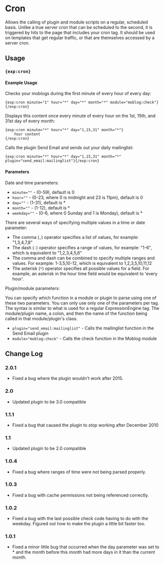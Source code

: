 # Cron

Allows the calling of plugin and module scripts on a regular, scheduled basis. Unlike a true server cron that can be scheduled to the second, it is triggered by hits to the page that includes your cron tag. It should be used on templates that get regular traffic, or that are themselves accessed by a server cron.

## Usage

### `{exp:cron}`

#### Example Usage

Checks your moblogs during the first minute of every hour of every day:

```
{exp:cron minute="1" hour="*" day="*" month="*" module="moblog:check"}{/exp:cron}
```

Displays this content once every minute of every hour on the 1st, 15th, and 31st day of every month:

```
{exp:cron minute="*" hour="*" day="1,15,31" month="*"}
    Your content
{/exp:cron}
```

Calls the plugin Send Email and sends out your daily mailinglist:

```
{exp:cron minute="*" hour="*" day="1,15,31" month="*" plugin="send_email:mailinglist"}{/exp:cron}
```

#### Parameters

Date and time parameters:

- `minute=""` - (0-59), default is 0
- `hour=""` - (0-23, where 0 is midnight and 23 is 11pm), default is 0
- `day=""` - (1-31), default is *
- `month=""` - (1-12), default is *
- `weekday=""` - (0-6, where 0 Sunday and 1 is Monday), default is *

There are several ways of specifying multiple values in a time or date parameter:

- The comma (`,`) operator specifies a list of values, for example: "1,3,4,7,8"
- The dash (`-`) operator specifies a range of values, for example: "1-6", which is equivalent to "1,2,3,4,5,6"
- The comma and dash can be combined to specify multiple ranges and values. For example: 1-3,5,10-12, which is equivalent to 1,2,3,5,10,11,12
- The asterisk (`*`) operator specifies all possible values for a field. For example, an asterisk in the hour time field would be equivalent to 'every hour'.

Plugin/module parameters:

You can specify which function in a module or plugin to parse using one of these two parameters. You can only use only one of
the parameters per tag. The syntax is similar to what is used for a regular ExpressionEngine tag. The module/plugin name, a colon,
and then the name of the function being called in that module/plugin's class.

- `plugin="send_email:mailinglist"` - Calls the mailinglist function in the Send Email plugin
- `module="moblog:check"` - Calls the check function in the Moblog module


## Change Log

### 2.0.1

- Fixed a bug where the plugin wouldn't work after 2015.

### 2.0

- Updated plugin to be 3.0 compatible

### 1.1.1

- Fixed a bug that caused the plugin to stop working after December 2010

### 1.1

- Updated plugin to be 2.0 compatible

### 1.0.4

- Fixed a bug where ranges of time were not being parsed properly.

### 1.0.3

- Fixed a bug with cache permissions not being referenced correctly.

### 1.0.2

- Fixed a bug with the last possible check code having to do with the weekday.
Figured out how to make the plugin a little bit faster too.

### 1.0.1

- Fixed a minor little bug that occurred when the day parameter was set to *
and the month before this month had more days in it than the current month.
